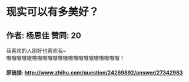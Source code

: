 # 现实可以有多美好？
## 作者: 杨思佳  赞同: 20
我喜欢的人刚好也喜欢我~  
嗷嗷嗷嗷嗷嗷嗷嗷嗷嗷嗷嗷嗷嗷嗷嗷嗷嗷嗷嗷嗷嗷！

#### 原链接: http://www.zhihu.com/question/24269892/answer/27342983